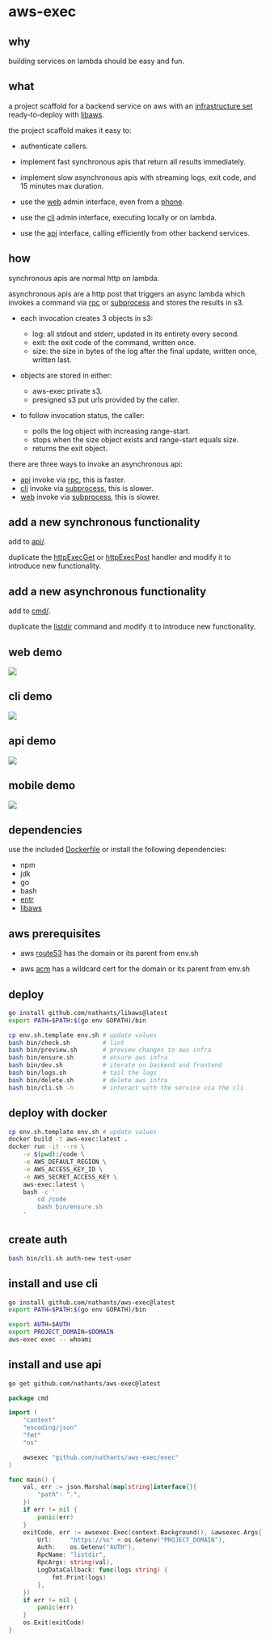 # aws-exec

## why

building services on lambda should be easy and fun.

## what

a project scaffold for a backend service on aws with an [infrastructure set](https://github.com/nathants/aws-exec/blob/master/infra.yaml) ready-to-deploy with [libaws](https://github.com/nathants/libaws).

the project scaffold makes it easy to:

- authenticate callers.

- implement fast synchronous apis that return all results immediately.

- implement slow asynchronous apis with streaming logs, exit code, and 15 minutes max duration.

- use the [web](#web-demo) admin interface, even from a [phone](#mobile-demo).

- use the [cli](#cli-demo) admin interface, executing locally or on lambda.

- use the [api](#api-demo) interface, calling efficiently from other backend services.

## how

synchronous apis are normal http on lambda.

asynchronous apis are a http post that triggers an async lambda which invokes a command via [rpc](https://github.com/nathants/aws-exec/tree/master/cmd/rpc/rpc.go) or [subprocess](https://github.com/nathants/aws-exec/tree/master/cmd/exec/exec.go) and stores the results in s3.

  - each invocation creates 3 objects in s3:
    - log: all stdout and stderr, updated in its entirety every second.
    - exit: the exit code of the command, written once.
    - size: the size in bytes of the log after the final update, written once, written last.

  - objects are stored in either:
    - aws-exec private s3.
    - presigned s3 put urls provided by the caller.

  - to follow invocation status, the caller:
    - polls the log object with increasing range-start.
    - stops when the size object exists and range-start equals size.
    - returns the exit object.

there are three ways to invoke an asynchronous api:
- [api](#api-demo) invoke via [rpc](https://github.com/nathants/aws-exec/tree/master/cmd/rpc/rpc.go), this is faster.
- [cli](#cli-demo) invoke via [subprocess](https://github.com/nathants/aws-exec/tree/master/cmd/exec/exec.go), this is slower.
- [web](#web-demo) invoke via [subprocess](https://github.com/nathants/aws-exec/tree/master/cmd/exec/exec.go), this is slower.

## add a new synchronous functionality

add to [api/](https://github.com/nathants/aws-exec/tree/master/backend/backend.go#L353).

duplicate the [httpExecGet](https://github.com/nathants/aws-exec/tree/master/backend/backend.go#L140) or [httpExecPost](https://github.com/nathants/aws-exec/tree/master/backend/backend.go#L224) handler and modify it to introduce new functionality.

## add a new asynchronous functionality

add to [cmd/](https://github.com/nathants/aws-exec/tree/master/cmd).

duplicate the [listdir](https://github.com/nathants/aws-exec/tree/master/cmd/listdir/listdir.go) command and modify it to introduce new functionality.

## web demo

![](https://github.com/nathants/aws-exec/raw/master/gif/web.gif)

## cli demo

![](https://github.com/nathants/aws-exec/raw/master/gif/cli.gif)

## api demo

![](https://github.com/nathants/aws-exec/raw/master/gif/api.gif)

## mobile demo

![](https://github.com/nathants/aws-exec/raw/master/gif/mobile.gif)

## dependencies

use the included [Dockerfile](./Dockerfile) or install the following dependencies:
- npm
- jdk
- go
- bash
- [entr](https://formulae.brew.sh/formula/entr)
- [libaws](https://github.com/nathants/libaws)

## aws prerequisites

- aws [route53](https://console.aws.amazon.com/route53/v2/hostedzones) has the domain or its parent from env.sh

- aws [acm](https://us-west-2.console.aws.amazon.com/acm/home) has a wildcard cert for the domain or its parent from env.sh

## deploy

```bash
go install github.com/nathants/libaws@latest
export PATH=$PATH:$(go env GOPATH)/bin

cp env.sh.template env.sh # update values
bash bin/check.sh         # lint
bash bin/preview.sh       # preview changes to aws infra
bash bin/ensure.sh        # ensure aws infra
bash bin/dev.sh           # iterate on backend and frontend
bash bin/logs.sh          # tail the logs
bash bin/delete.sh        # delete aws infra
bash bin/cli.sh -h        # interact with the service via the cli
```

## deploy with docker

```bash
cp env.sh.template env.sh # update values
docker build -t aws-exec:latest .
docker run -it --rm \
    -v $(pwd):/code \
    -e AWS_DEFAULT_REGION \
    -e AWS_ACCESS_KEY_ID \
    -e AWS_SECRET_ACCESS_KEY \
    aws-exec:latest \
    bash -c '
        cd /code
        bash bin/ensure.sh
    '
```

## create auth

```bash
bash bin/cli.sh auth-new test-user
```

## install and use cli

```bash
go install github.com/nathants/aws-exec@latest
export PATH=$PATH:$(go env GOPATH)/bin

export AUTH=$AUTH
export PROJECT_DOMAIN=$DOMAIN
aws-exec exec -- whoami
```

## install and use api

```bash
go get github.com/nathants/aws-exec@latest
```

```go
package cmd

import (
	"context"
	"encoding/json"
	"fmt"
	"os"

	awsexec "github.com/nathants/aws-exec/exec"
)

func main() {
	val, err := json.Marshal(map[string]interface{}{
		"path": ".",
	})
	if err != nil {
	    panic(err)
	}
	exitCode, err := awsexec.Exec(context.Background(), &awsexec.Args{
		Url:     "https://%s" + os.Getenv("PROJECT_DOMAIN"),
		Auth:    os.Getenv("AUTH"),
		RpcName: "listdir",
		RpcArgs: string(val),
		LogDataCallback: func(logs string) {
			fmt.Print(logs)
		},
	})
	if err != nil {
		panic(err)
	}
	os.Exit(exitCode)
}
```
